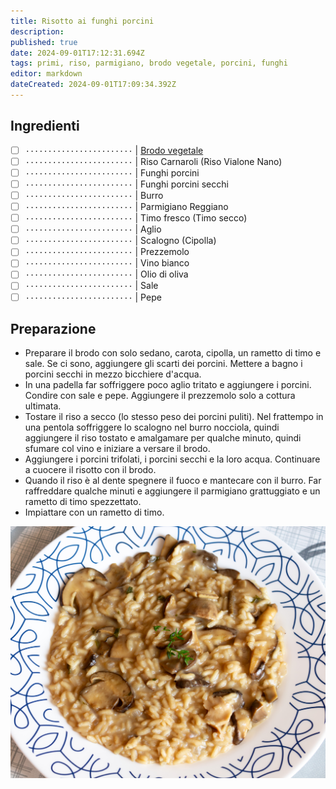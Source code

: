```yaml
---
title: Risotto ai funghi porcini
description: 
published: true
date: 2024-09-01T17:12:31.694Z
tags: primi, riso, parmigiano, brodo vegetale, porcini, funghi
editor: markdown
dateCreated: 2024-09-01T17:09:34.392Z
---
```


## Ingredienti

* [ ] `························` | [Brodo vegetale](../base/brodo_vegetale)
* [ ] `························` | Riso Carnaroli (Riso Vialone Nano)
* [ ] `························` | Funghi porcini
* [ ] `························` | Funghi porcini secchi
* [ ] `························` | Burro
* [ ] `························` | Parmigiano Reggiano
* [ ] `························` | Timo fresco (Timo secco)
* [ ] `························` | Aglio
* [ ] `························` | Scalogno (Cipolla)
* [ ] `························` | Prezzemolo
* [ ] `························` | Vino bianco
* [ ] `························` | Olio di oliva
* [ ] `························` | Sale
* [ ] `························` | Pepe

## Preparazione

* Preparare il brodo con solo sedano, carota, cipolla, un rametto di timo e sale. Se ci sono, aggiungere gli scarti dei porcini. Mettere a bagno i porcini secchi in mezzo bicchiere d'acqua.
* In una padella far soffriggere poco aglio tritato e aggiungere i porcini. Condire con sale e pepe. Aggiungere il prezzemolo solo a cottura ultimata.
* Tostare il riso a secco (lo stesso peso dei porcini puliti). Nel frattempo in una pentola soffriggere lo scalogno nel burro nocciola, quindi aggiungere il riso tostato e amalgamare per qualche minuto, quindi sfumare col vino e iniziare a versare il brodo.
* Aggiungere i porcini trifolati, i porcini secchi e la loro acqua. Continuare a cuocere il risotto con il brodo.
* Quando il riso è al dente spegnere il fuoco e mantecare con il burro. Far raffreddare qualche minuti e aggiungere il parmigiano grattuggiato e un rametto di timo spezzettato.
* Impiattare con un rametto di timo.

![risotto_porcini.jpg](/ricette/risotto_porcini.jpg)